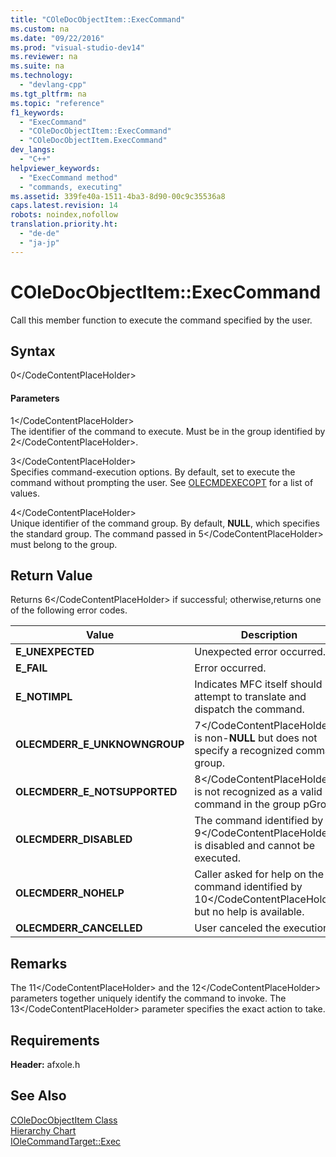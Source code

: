 ```yaml
---
title: "COleDocObjectItem::ExecCommand"
ms.custom: na
ms.date: "09/22/2016"
ms.prod: "visual-studio-dev14"
ms.reviewer: na
ms.suite: na
ms.technology: 
  - "devlang-cpp"
ms.tgt_pltfrm: na
ms.topic: "reference"
f1_keywords: 
  - "ExecCommand"
  - "COleDocObjectItem::ExecCommand"
  - "COleDocObjectItem.ExecCommand"
dev_langs: 
  - "C++"
helpviewer_keywords: 
  - "ExecCommand method"
  - "commands, executing"
ms.assetid: 339fe40a-1511-4ba3-8d90-00c9c35536a8
caps.latest.revision: 14
robots: noindex,nofollow
translation.priority.ht: 
  - "de-de"
  - "ja-jp"
---
```

# COleDocObjectItem::ExecCommand
Call this member function to execute the command specified by the user.  
  
## Syntax  
  
<CodeContentPlaceHolder>0\</CodeContentPlaceHolder>  
#### Parameters  
 <CodeContentPlaceHolder>1\</CodeContentPlaceHolder>  
 The identifier of the command to execute. Must be in the group identified by <CodeContentPlaceHolder>2\</CodeContentPlaceHolder>.  
  
 <CodeContentPlaceHolder>3\</CodeContentPlaceHolder>  
 Specifies command-execution options. By default, set to execute the command without prompting the user. See [OLECMDEXECOPT](http://msdn.microsoft.com/library/windows/desktop/ms683930) for a list of values.  
  
 <CodeContentPlaceHolder>4\</CodeContentPlaceHolder>  
 Unique identifier of the command group. By default, **NULL**, which specifies the standard group. The command passed in <CodeContentPlaceHolder>5\</CodeContentPlaceHolder> must belong to the group.  
  
## Return Value  
 Returns <CodeContentPlaceHolder>6\</CodeContentPlaceHolder> if successful; otherwise,returns one of the following error codes.  
  
|Value|Description|  
|-----------|-----------------|  
|**E_UNEXPECTED**|Unexpected error occurred.|  
|**E_FAIL**|Error occurred.|  
|**E_NOTIMPL**|Indicates MFC itself should attempt to translate and dispatch the command.|  
|**OLECMDERR_E_UNKNOWNGROUP**|<CodeContentPlaceHolder>7\</CodeContentPlaceHolder> is non-**NULL** but does not specify a recognized command group.|  
|**OLECMDERR_E_NOTSUPPORTED**|<CodeContentPlaceHolder>8\</CodeContentPlaceHolder> is not recognized as a valid command in the group pGroup.|  
|**OLECMDERR_DISABLED**|The command identified by <CodeContentPlaceHolder>9\</CodeContentPlaceHolder> is disabled and cannot be executed.|  
|**OLECMDERR_NOHELP**|Caller asked for help on the command identified by <CodeContentPlaceHolder>10\</CodeContentPlaceHolder> but no help is available.|  
|**OLECMDERR_CANCELLED**|User canceled the execution.|  
  
## Remarks  
 The <CodeContentPlaceHolder>11\</CodeContentPlaceHolder> and the <CodeContentPlaceHolder>12\</CodeContentPlaceHolder> parameters together uniquely identify the command to invoke. The <CodeContentPlaceHolder>13\</CodeContentPlaceHolder> parameter specifies the exact action to take.  
  
## Requirements  
 **Header:** afxole.h  
  
## See Also  
 [COleDocObjectItem Class](../vs140/coledocobjectitem-class.md)   
 [Hierarchy Chart](../vs140/hierarchy-chart.md)   
 [IOleCommandTarget::Exec](http://msdn.microsoft.com/library/windows/desktop/ms690300)